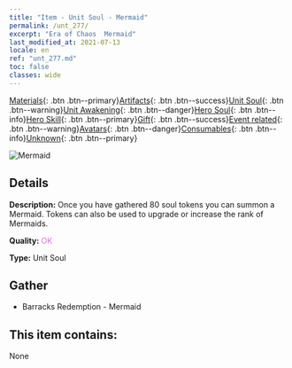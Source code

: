 ```yaml
---
title: "Item - Unit Soul - Mermaid"
permalink: /unt_277/
excerpt: "Era of Chaos  Mermaid"
last_modified_at: 2021-07-13
locale: en
ref: "unt_277.md"
toc: false
classes: wide
---
```

 [Materials](/Items/){: .btn .btn--primary}[Artifacts](/Items/Artifacts/){: .btn .btn--success}[Unit Soul](/Items/UnitSoul/){: .btn .btn--warning}[Unit Awakening](/Items/UnitAwakening/){: .btn .btn--danger}[Hero Soul](/Items/HeroSoul/){: .btn .btn--info}[Hero Skill](/Items/HeroSkill/){: .btn .btn--primary}[Gift](/Items/Gift/){: .btn .btn--success}[Event related](/Items/Events/){: .btn .btn--warning}[Avatars](/Items/Avatars/){: .btn .btn--danger}[Consumables](/Items/Consumables/){: .btn .btn--info}[Unknown](/Items/Unknown/){: .btn .btn--primary}

 ![Mermaid](/images/u/ti_meirenyu.jpg)

## Details
 **Description:** Once you have gathered 80 soul tokens you can summon a Mermaid. Tokens can also be used to upgrade or increase the rank of Mermaids.

 **Quality:** <span style="color: #DA70D6">OK</span>

 **Type:** Unit Soul

## Gather

*    Barracks Redemption - Mermaid 

## This item contains:

  None

